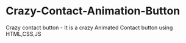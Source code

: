 # Crazy-Contact-Animation-Button
Crazy contact button - It is a crazy Animated Contact button using HTML,CSS,JS
